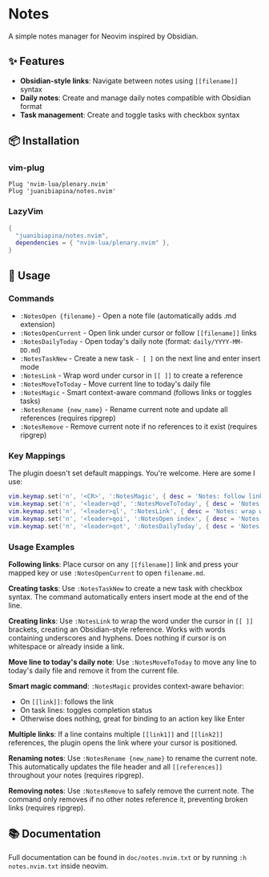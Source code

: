 # Notes

A simple notes manager for Neovim inspired by Obsidian.

## ✨ Features

- **Obsidian-style links**: Navigate between notes using `[[filename]]` syntax
- **Daily notes**: Create and manage daily notes compatible with Obsidian format
- **Task management**: Create and toggle tasks with checkbox syntax

## 📦 Installation

### vim-plug

```vim
Plug 'nvim-lua/plenary.nvim'
Plug 'juanibiapina/notes.nvim'
```

### LazyVim

```lua
{
  "juanibiapina/notes.nvim",
  dependencies = { "nvim-lua/plenary.nvim" },
}
```

## 🚀 Usage

### Commands

- `:NotesOpen {filename}` - Open a note file (automatically adds .md extension)
- `:NotesOpenCurrent` - Open link under cursor or follow `[[filename]]` links
- `:NotesDailyToday` - Open today's daily note (format: `daily/YYYY-MM-DD.md`)
- `:NotesTaskNew` - Create a new task `- [ ]` on the next line and enter insert mode
- `:NotesLink` - Wrap word under cursor in `[[ ]]` to create a reference
- `:NotesMoveToToday` - Move current line to today's daily file
- `:NotesMagic` - Smart context-aware command (follows links or toggles tasks)
- `:NotesRename {new_name}` - Rename current note and update all references (requires ripgrep)
- `:NotesRemove` - Remove current note if no references to it exist (requires ripgrep)

### Key Mappings

The plugin doesn't set default mappings. You're welcome. Here are some I use:

```lua
vim.keymap.set('n', '<CR>', ':NotesMagic', { desc = 'Notes: follow link or toggle task' })
vim.keymap.set('n', '<leader>qd', ':NotesMoveToToday', { desc = 'Notes: move line to today\'s daily note' })
vim.keymap.set('n', '<leader>ql', ':NotesLink', { desc = 'Notes: wrap word under cursor in [[ ]]' })
vim.keymap.set('n', '<leader>qoi', ':NotesOpen index', { desc = 'Notes: open index note')})
vim.keymap.set('n', '<leader>qot', ':NotesDailyToday', { desc = 'Notes: open today\'s daily note'})
```

### Usage Examples

**Following links**: Place cursor on any `[[filename]]` link and press your mapped key or use `:NotesOpenCurrent` to open `filename.md`.

**Creating tasks**: Use `:NotesTaskNew` to create a new task with checkbox syntax. The command automatically enters insert mode at the end of the line.

**Creating links**: Use `:NotesLink` to wrap the word under the cursor in `[[ ]]` brackets, creating an Obsidian-style reference. Works with words containing underscores and hyphens. Does nothing if cursor is on whitespace or already inside a link.

**Move line to today's daily note**: Use `:NotesMoveToToday` to move any line to today's daily file and remove it from the current file.

**Smart magic command**: `:NotesMagic` provides context-aware behavior:
- On `[[link]]`: follows the link
- On task lines: toggles completion status
- Otherwise does nothing, great for binding to an action key like Enter

**Multiple links**: If a line contains multiple `[[link1]]` and `[[link2]]` references, the plugin opens the link where your cursor is positioned.

**Renaming notes**: Use `:NotesRename {new_name}` to rename the current note. This automatically updates the file header and all `[[references]]` throughout your notes (requires ripgrep).

**Removing notes**: Use `:NotesRemove` to safely remove the current note. The command only removes if no other notes reference it, preventing broken links (requires ripgrep).

## 📚 Documentation

Full documentation can be found in `doc/notes.nvim.txt` or by running `:h notes.nvim.txt` inside neovim.
